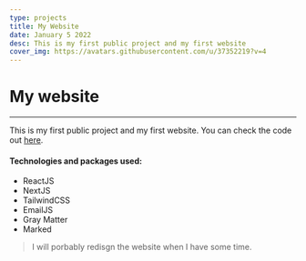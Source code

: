 ```yaml
---
type: projects
title: My Website
date: January 5 2022
desc: This is my first public project and my first website
cover_img: https://avatars.githubusercontent.com/u/37352219?v=4
---
```


# My website
------

This is my first public project and my first website.
You can check the code out [here](https://github.com/renttrent/devblog).

#### Technologies and packages used:

- ReactJS
- NextJS
- TailwindCSS
- EmailJS
- Gray Matter
- Marked

> I will porbably redisgn the website when I have some time.